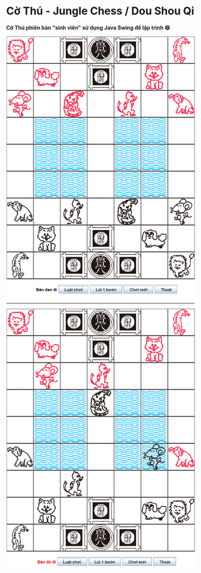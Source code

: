 # Cờ Thú - Jungle Chess / Dou Shou Qi

**Cờ Thú phiên bản "sinh viên" sử dụng Java Swing để lập trình :smile:**

![JungleChess-Board](markdown/board.png)

---

![JungleChess-Board](markdown/board-2.png)